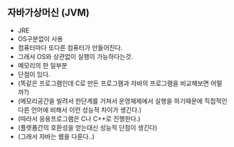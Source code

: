 ## 자바가상머신 (JVM)
- JRE
- OS구분없이 사용
- 컴퓨터마다 또다른 컴퓨터가 만들어진다.
- 그래서 OS와 상관없이 실행이 가능하다는것.
- 메모리의 한 일부분
- 단점이 있다.
-  (똑같은 프로그램인데 C로 만든 프로그램과 자바의 프로그램을 비교해보면 어떨까?)
-  (메모리공간을 빌려서 한단계를 거쳐서 운영체제에서 실행을 하기때문에 직접적인 다른 언어에 비해서 이런 성능적 
 차이가 생긴다.)
-  (따라서 응용프로그램은 C나 C++로 진행한다.)
-  (플렛폼간의 호환성을 얻는대신 성능적 단점이 생긴다)
-  (그래서 자바는 웹을 다룬다..)


